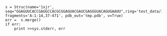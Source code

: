 
    s = Struc(name='1xjr', seq="GGAGUUCACCGAGGCCACGCGGAGUACGAUCGAGGGUACAGUGAAUU",ring='test_data/1xjr_simrna_nstep_1.pdb',pdb='test_data/1xjr_root.pdb', fragments='A:1-14,37-471', pdb_out='tmp.pdb', v=True)
    err =  s.merge()
    if err:
        print >>sys.stderr, err